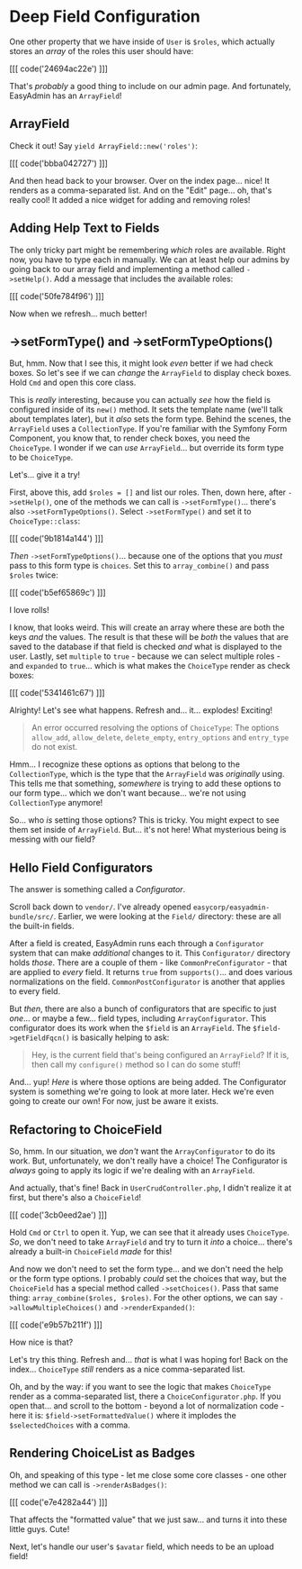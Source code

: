 # Deep Field Configuration

One other property that we have inside of `User` is `$roles`, which actually stores
an *array* of the roles this user should have:

[[[ code('24694ac22e') ]]]

That's *probably* a good thing to include on our admin page. And fortunately,
EasyAdmin has an `ArrayField`!

## ArrayField

Check it out! Say `yield ArrayField::new('roles')`:

[[[ code('bbba042727') ]]]

And then head back to your browser. Over on the index page... nice! It renders as
a comma-separated list. And on the "Edit" page... oh, that's really cool! It added
a nice widget for adding and removing roles!

## Adding Help Text to Fields

The only tricky part might be remembering *which* roles are available. Right now,
you have to type each in manually. We can at least help our admins by going
back to our array field and implementing a method called `->setHelp()`. Add
a message that includes the available roles:

[[[ code('50fe784f96') ]]]

Now when we refresh... much better!

## ->setFormType() and ->setFormTypeOptions()

But, hmm. Now that I see this, it might look *even* better if we had check boxes.
So let's see if we can *change* the `ArrayField` to display check boxes. Hold
`Cmd` and open this core class.

This is *really* interesting, because you can actually *see* how the field is
configured inside of its `new()` method. It sets the template name (we'll talk
about templates later), but it *also* sets the form type. Behind the scenes,
the `ArrayField` uses a `CollectionType`. If you're familiar with the Symfony
Form Component, you know that, to render check boxes, you need the `ChoiceType`.
I wonder if we can *use* `ArrayField`... but override its form type to be
`ChoiceType`.

Let's... give it a try!

First, above this, add `$roles = []` and list our roles. Then, down here, after
`->setHelp()`, one of the methods we can call is `->setFormType()`... there's also
`->setFormTypeOptions()`. Select `->setFormType()` and set it to `ChoiceType::class`:

[[[ code('9b1814a144') ]]]

*Then* `->setFormTypeOptions()`... because one of the options that you *must* pass
to this form type is `choices`. Set this to `array_combine()` and pass `$roles` twice:

[[[ code('b5ef65869c') ]]]

I love rolls!

I know, that looks weird. This will create an array where these are both the keys
*and* the values. The result is that these will be *both* the values that are saved
to the database if that field is checked *and* what is displayed to the user. Lastly,
set `multiple` to `true` - because we can select multiple roles - and
`expanded` to `true`... which is what makes the `ChoiceType` render as check boxes:

[[[ code('5341461c67') ]]]

Alrighty! Let's see what happens. Refresh and... it... explodes! Exciting!

> An error occurred resolving the options of `ChoiceType`: The options
> `allow_add`, `allow_delete`, `delete_empty`, `entry_options` and `entry_type`
> do not exist.

Hmm... I recognize these options as options that belong to the `CollectionType`,
which is the type that the `ArrayField` was *originally* using. This tells me that
something, *somewhere* is trying to add these options to our form type... which
we don't want because... we're not using `CollectionType` anymore!

So... who *is* setting those options? This is tricky. You might expect to see them
set inside of `ArrayField`. But... it's not here! What mysterious being is messing
with our field?

## Hello Field Configurators

The answer is something called a _Configurator_.

Scroll back down to `vendor/`. I've already opened `easycorp/easyadmin-bundle/src/`.
Earlier, we were looking at the `Field/` directory: these are all the built-in fields.

After a field is created, EasyAdmin runs each through a `Configurator` system
that can make *additional* changes to it. This `Configurator/` directory
holds *those*. There are a couple of them - like `CommonPreConfigurator` - that are
applied to *every* field. It returns `true` from `supports()`... and does various
normalizations on the field. `CommonPostConfigurator` is another that applies to
every field.

But *then*, there are also a bunch of configurators that are specific
to just *one*... or maybe a few... field types, including `ArrayConfigurator`.
This configurator does its work when the `$field` is an `ArrayField`. The
`$field->getFieldFqcn()` is basically helping to ask:

> Hey, is the current field that's being configured an `ArrayField`? If it is,
> then call my `configure()` method so I can do some stuff!

And... yup! *Here* is where those options are being added. The Configurator system
is something we're going to look at more later. Heck we're even going to create our
own! For now, just be aware it exists.

## Refactoring to ChoiceField

So, hmm. In our situation, we *don't* want the `ArrayConfigurator` to do its work.
But, unfortunately, we don't really have a choice! The Configurator is *always* going
to apply its logic if we're dealing with an `ArrayField`.

And actually, that's fine! Back in `UserCrudController.php`, I didn't realize it
at first, but there's also a `ChoiceField`!

[[[ code('3cb0eed2ae') ]]]

Hold `Cmd` or `Ctrl` to open it. Yup, we can see that it already uses `ChoiceType`.
*So*, we don't need to take `ArrayField` and try to turn it *into* a choice...
there's already a built-in `ChoiceField` *made* for this!

And now we don't need to set the form type... and we don't need the help or the
form type options. I probably *could* set the choices that way, but the
`ChoiceField` has a special method called `->setChoices()`. Pass that same
thing: `array_combine($roles, $roles)`. For the other options, we can say
`->allowMultipleChoices()` and `->renderExpanded()`:

[[[ code('e9b57b211f') ]]]

How nice is that?

Let's try this thing. Refresh and... *that* is what I was hoping for! Back on
the index... `ChoiceType` *still* renders as a nice comma-separated list.

Oh, and by the way: if you want to see the logic that makes `ChoiceType` render
as a comma-separated list, there a `ChoiceConfigurator.php`. If you open that...
and scroll to the bottom - beyond a lot of normalization code - here it is:
`$field->setFormattedValue()` where it implodes the `$selectedChoices` with a comma.

## Rendering ChoiceList as Badges

Oh, and speaking of this type - let me close some core classes - one other
method we can call is `->renderAsBadges()`:

[[[ code('e7e4282a44') ]]]

That affects the "formatted value" that we just saw... and turns it into these
little guys. Cute!

Next, let's handle our user's `$avatar` field, which needs to be an upload field!

